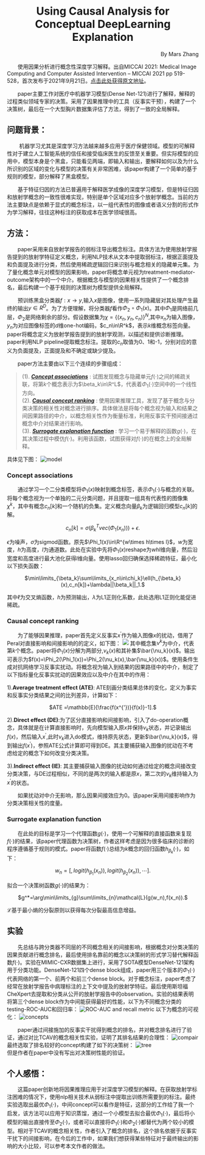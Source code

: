 # <center>Using Causal Analysis for Conceptual DeepLearning Explanation</center>

<p align="right">By Mars Zhang</p> 

&emsp;&emsp;使用因果分析进行概念性深度学习解释。出自MICCAI 2021: Medical Image Computing and Computer Assisted Intervention – MICCAI 2021 pp 519-528，首次发布于2021年9月21日。[<u>点击此处获得原文地址</u>](https://link.springer.com/chapter/10.1007/978-3-030-87199-4_49#citeas)。

&emsp;&emsp;paper主要工作对医疗中机器学习模型(Dense Net-121)进行了解释，解释的过程类似领域专家的决策。采用了因果推理中的工具（反事实干预），构建了一个决策树，最后在一个大型胸片数据集评估了方法，得到了一致的全局解释。


## 问题背景：

&emsp;&emsp;
机器学习尤其是深度学习方法越来越多应用于医疗保健领域。模型的可解释性对于建立人工智能系统的信任和接受临床医生的反馈至关重要。但实际模型的应用中，模型本身是个黑盒，只能看见两端，即输入和输出，要解释如何以及为什么所识别的区域的变化与模型的决策有关非常困难，该paper构建了一个简单的基于规则的模型，部分解释了黑盒模型。

&emsp;&emsp;基于特征归因的方法已普遍用于解释医学成像的深度学习模型，但是特征归因和放射学概念的一致性很难实现，特别是单个区域对应多个放射学概念。当前的方法主要缺点是依赖于显式的概念标注，以一组代表性的图像或者语义分割的形式作为学习解释，往往这种标注的获取成本在医学领域很高。


## 方法：
&emsp;&emsp;paper采用来自放射学报告的弱标注导出概念标注。具体方法为使用放射学报告提到的放射学特征定义概念，利用NLP技术从文本中提取弱标注，根据正面提及和负面提及进行分类，然后使用稀疏逻辑回归来识别与概念相关的隐藏单元集。为了量化概念单元对模型的因果影响，paper将概念单元视为treatment-mediator-outcome架构中的一个中介。根据概念与模型的因果相关性提供了一个概念排名，最后构建一个基于规则的决策树为模型提供全局解释。

&emsp;&emsp;预训练黑盒分类器$f:x\rightarrow y$,输入$x$是图像，使用一系列隐藏层对其处理产生最终的输出$y\in R^D$。为了方便理解，将分类器$f$看作$\Phi_2\circ\Phi_1(x)$。其中$\Phi_1$是网络前几层，$\Phi_2$是网络剩余的部分。假设数据集为$\chi=\{(x_n,y_n,c_n)\}^N$,其中$x_n$为输入图像，$y_n$为对应图像标签的$d$维one-hot编码，$c_n\in\R^k$，表示$k$维概念标签向量。paper将概念定义为放射学报告提到的放射学观测，以描述和提供诊断推理。paper利用NLP pipeline提取概念标注。提取的$c_n$取值为0、1和-1，分别对应的意义为负面提及，正面提及和不确定或缺少提及。

&emsp;&emsp;paper方法主要由以下三个连续的步骤组成：  
>(1). [***Concept associations***](#concept-associations) : 试图发现概念与隐藏单元$f(\cdot)$之间的稀疏关联，将第$k$个概念表示为$\beta_k\in\R^L$，代表着$\Phi_1(\cdot)$空间中的一个线性方向。   
(2). [***Causal concept ranking***](#causal-concept-ranking) : 使用因果推理工具，发现了基于概念与分类决策的相关性对概念进行排序。具体做法是将每个概念视为输入和结果之间因果路径的中介，以概念相关性作为衡量标准，利用反事实干预间接通过概念中介对结果进行影响。  
(3). [***Surrogate explanation function***](#surrogate-explanation-function) : 学习一个易于解释的函数$g(\cdot)$，在其决策过程中模仿$f(\cdot)$。利用该函数，试图获得对$f(\cdot)$的在概念上的全局解释。

具体见下图：
![model](src/model.png)

### Concept associations  
&emsp;&emsp;通过学习一个二分类模型将$\Phi_1(x)$映射到概念标签，表示$\Phi_1(\cdot)$与概念的关联。将每个概念视为一个单独的二元分类问题，并且提取一组具有代表性的图像集$\chi^k$，其中有概念$c_n[k]$和一个随机的负集。定义概念向量$\beta_k$为逻辑回归模型$c_n[k]$的解。  
<center> 

$c_n[k]=\sigma(\beta_k^T vec(\Phi_1(x_n)))+\epsilon.$ 

</center>

$\epsilon$为噪声，$\sigma$为sigmod函数。原先$\Phi_1(x)\in\R^{w\times h\times l}$，$w$为宽度，$h$为高度，$l$为通道数。此处在实验中先将$\Phi_1(x)$reshape为$whl$维向量，然后沿宽度和高度进行最大池化获得$l$维向量。使用lasso回归确保选择稀疏特征，最小化以下损失函数：<center> 

$\min\limits_{\beta_k}\sum\limits_{x_n\in\chi_k}\ell(h_{\beta_k}(x),c_n[k])+\lambda||\beta_k||_1.$ 

</center>

其中$\ell$为交叉熵函数，$h$为预测输出，$\lambda$为L1正则化系数，此处选用L1正则化能促进稀疏。

### Causal concept ranking
&emsp;&emsp;为了能够因果推理，paper首先定义反事实$x^{'}$作为输入图像$x$的扰动，借用了Peral对直接影响和间接影响的的定义，如下图：
![](./src/直接和间接干扰.png)
其中概念集$\nu^k$为中介，代表第$k$个概念。paper将$\Phi_1(x)$分解为两部分,$\nu_k(x)$和其补集$\bar{\nu_k}(x)$。输出可表示为$f(x)=\Phi_2(\Phi_1(x))=\Phi_2(\nu_k(x),\bar{\nu_k}(x))$。使用条件生成对抗网络学习反事实扰动。将概念视为输入到结果的因果路径中的中介，制定了以下指标量化反事实扰动的因果效应以及中介在其中的作用：  

1).**Average treatment effect (ATE)**: ATE刻画分类结果总体的变化，定义为事实和反事实分类结果之间的比列差异，计算如下：<center> 

$ATE =\mathbb{E}[\frac{f(x^{'})}{f(x)}-1].$ 

</center>   

2).**Direct effect (DE)**:为了区分直接影响和间接影响，引入了do-operation概念，具体就是在计算直接影响时，先向模型输入原$x$并保持$\nu_k$状态，并记录输出$f(x)$，然后输入$x^{'}$,此时$\nu_k$进入do模式，维持原先状态，更新$\bar{\nu_k}(x)$，得到输出$f(x^{'})$，参照ATE公式计算即可得到DE。其主要捕获输入图像的扰动在不考虑给定的概念下如何改变分类决策。

3).**Indirect effect (IE)**: 其主要捕获输入图像的扰动如何通过给定的概念间接改变分类决策，与DE过程相似，不同的是两次的输入都是原$x$，第二次的$\nu_k$维持输入为$x^{'}$的状态。

&emsp;&emsp;如果扰动对中介无影响，那么因果间接效应为0。该paper采用间接影响作为分类决策相关性的度量。

### Surrogate explanation function
&emsp;&emsp;在此处的目标是学习一个代理函数$g(\cdot)$，使用一个可解释的直接函数来复现$f(\cdot)$的结果，该paper代理函数为决策树，作者这样考虑是因为很多临床的诊断的程序遵循基于规则的模式。paper将函数$f(\cdot)$总结为$k$概念的回归函数$h_{\beta_k}(\cdot)$，如下：<center> 

$w_n=[,logit(h_{\beta_1}(x_n)),logit(h_{\beta_2}(x_n)),\cdots].$ 

</center>   

拟合一个决策树函数$g(\cdot)$的结果为：<center> 

$g^*=\arg\min\limits_{g}\sum\limits_{n}\mathcal{L}(g(w_n),f(x_n)).$ 

</center>   

$\mathcal{L}$基于最小熵的分裂原则以获得每次分裂最高信息增益。

## 实验
&emsp;&emsp;先总结与跨分类器不同层的不同概念相关的间接影响，根据概念对分类决策的因果贡献进行概念排名，最后使用排名靠前的概念以决策树的形式学习替代解释函数$f(\cdot)$。实验在MIMIC-CXR数据集上进行，采用了SOTA模型DenseNet-121架构用于分类功能。DenseNet-121四个dense block组成，paper用三个版本的$\Phi_1(\cdot)$代表网络的第一个、前两个和前三个dense block。对于概念标注，paper考虑了经常在放射学报告中病理标注的上下文中提及的放射学特征。最后使用斯坦福CheXpert去提取和分类从公开的放射学报告中的observation。实验的结果表明将第三个dense block作为中间能获得最好的性能，以下为不同概念分类的testing-ROC-AUC和回归率：
![ROC-AUC and recall metric](src/ROC-AUC_Recall.png)
以下为概念的可视化：
![concepts](src/concepts.png)

&emsp;&emsp;paper通过间接施加的反事实干扰得到概念的排名，并对概念排名进行了验证，通过对比TCAV的概念相关性实验，证明了其排名结果的合理性：
![compair](src/compair.png)  
最终选取了排名较好的concept构建了如下的决策树：
![tree](src/tree.png)  
但是作者在paper中没有写出对决策树性能的验证。

## 个人感悟：
&emsp;&emsp;这篇paper创新地将因果推理应用于对深度学习模型的解释。在获取放射学标注困难的情况下，使用nlp相关技术从弱标注中提取出训练所需要到的标注。最终实验选取出最优$\Phi_1(\cdot)$，中间concept可以看作是特征，这部分的工作给了我一个启发，该方法可以应用于知识蒸馏，通过一个小模型去拟合最优$\Phi_1(\cdot)$，最后将小模型的输出直接传至$\Phi_2(\cdot)$，或者可以直接将$\Phi_1(\cdot)$和$\Phi_2(\cdot)$都替代为两个较小的模型。相对于TCAV的概念相关性，作者引入了概念的排名，这个排名依据于反事实干扰下的间接影响，在今后的工作中，如果我们想获得某些特征对于最终输出的影响的大小比较，可以参考本文作者的做法。